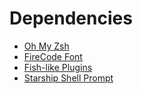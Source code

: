 # Dependencies
- [Oh My Zsh](https://github.com/robbyrussell/oh-my-zsh)
- [FireCode Font](https://github.com/tonsky/FiraCode)
- [Fish-like Plugins](https://github.com/abhigenie92/zsh_to_fish)
- [Starship Shell Prompt](https://github.com/starship/starship)

